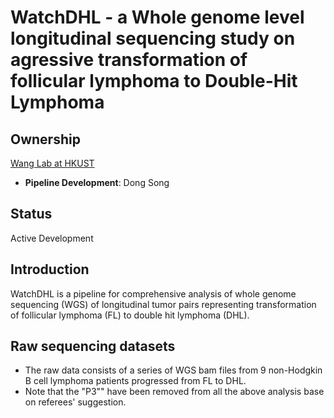 # WatchDHL - a Whole genome level longitudinal sequencing study on agressive transformation of follicular lymphoma to Double-Hit Lymphoma


## Ownership
[Wang Lab at HKUST](http://wang-lab.ust.hk/)
* **Pipeline Development**: Dong Song

## Status
Active Development

## Introduction
WatchDHL is a pipeline for comprehensive analysis of whole genome sequencing (WGS) of longitudinal tumor pairs representing transformation of follicular lymphoma (FL) to double hit lymphoma (DHL).

## Raw sequencing datasets
* The raw data consists of a series of WGS bam files from 9 non-Hodgkin B cell lymphoma patients progressed from FL to DHL.
* Note that the "P3"" have been removed from all the above analysis base on referees' suggestion.



